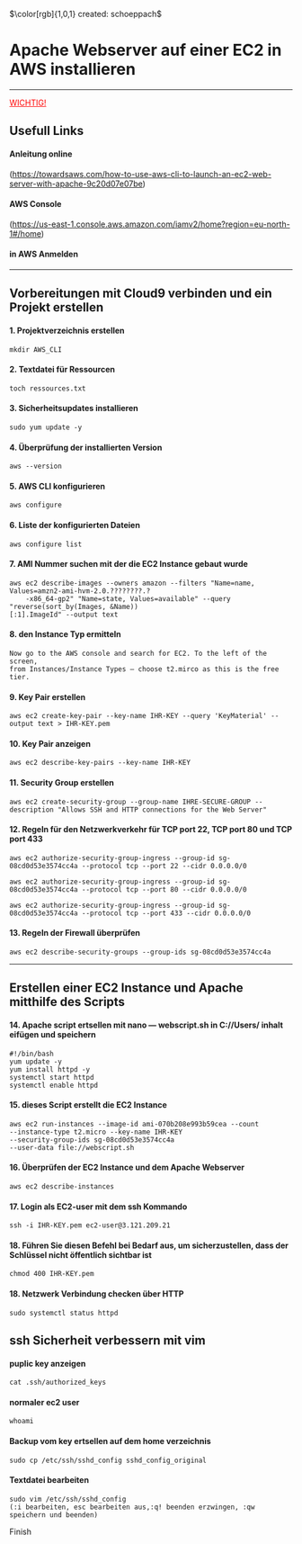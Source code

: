 $\color[rgb]{1,0,1} created: schoeppach$

# Apache Webserver auf einer EC2 in AWS installieren

--------------------------------------------------------------------------

<u style="color:red">WICHTIG!</u>

## Usefull Links

#### Anleitung online
	
(https://towardsaws.com/how-to-use-aws-cli-to-launch-an-ec2-web-server-with-apache-9c20d07e07be)

#### AWS Console
	
(https://us-east-1.console.aws.amazon.com/iamv2/home?region=eu-north-1#/home)

#### in AWS Anmelden 
-----------------------------------------------------------------

## Vorbereitungen mit Cloud9 verbinden und ein Projekt erstellen

#### 1. Projektverzeichnis erstellen
	
	mkdir AWS_CLI

#### 2. Textdatei für Ressourcen
	
	toch ressources.txt

#### 3. Sicherheitsupdates installieren
	
	sudo yum update -y

#### 4. Überprüfung der installierten Version
	
	aws --version

#### 5. AWS CLI konfigurieren
	
	aws configure

#### 6. Liste der konfigurierten Dateien	
  	
	aws configure list
	
#### 7. AMI Nummer suchen mit der die EC2 Instance gebaut wurde
	
	aws ec2 describe-images --owners amazon --filters "Name=name, Values=amzn2-ami-hvm-2.0.????????.?
    	-x86_64-gp2" "Name=state, Values=available" --query "reverse(sort_by(Images, &Name))
	[:1].ImageId" --output text
	
#### 8. den Instance Typ ermitteln
	
	Now go to the AWS console and search for EC2. To the left of the screen, 
  	from Instances/Instance Types — choose t2.mirco as this is the free tier.
		
#### 9. Key Pair erstellen
	
	aws ec2 create-key-pair --key-name IHR-KEY --query 'KeyMaterial' --output text > IHR-KEY.pem

#### 10. Key Pair anzeigen
	
	aws ec2 describe-key-pairs --key-name IHR-KEY

#### 11. Security Group erstellen
  	
	aws ec2 create-security-group --group-name IHRE-SECURE-GROUP --description "Allows SSH and HTTP connections for the Web Server"

#### 12. Regeln für den Netzwerkverkehr für TCP port 22, TCP port 80 und TCP port 433
	
	aws ec2 authorize-security-group-ingress --group-id sg-08cd0d53e3574cc4a --protocol tcp --port 22 --cidr 0.0.0.0/0

	aws ec2 authorize-security-group-ingress --group-id sg-08cd0d53e3574cc4a --protocol tcp --port 80 --cidr 0.0.0.0/0
	
	aws ec2 authorize-security-group-ingress --group-id sg-08cd0d53e3574cc4a --protocol tcp --port 433 --cidr 0.0.0.0/0

#### 13. Regeln der Firewall überprüfen
	
	aws ec2 describe-security-groups --group-ids sg-08cd0d53e3574cc4a

----------------------------------------------------------------------

##  Erstellen einer EC2 Instance und Apache mitthilfe des Scripts

#### 14. Apache script ertsellen mit nano — webscript.sh in C://Users/ <your user name> inhalt eifügen und speichern
    
	#!/bin/bash
	yum update -y
	yum install httpd -y
	systemctl start httpd
	systemctl enable httpd

#### 15. dieses Script erstellt die EC2 Instance
	
	aws ec2 run-instances --image-id ami-070b208e993b59cea --count 
	--instance-type t2.micro --key-name IHR-KEY 
	--security-group-ids sg-08cd0d53e3574cc4a 
	--user-data file://webscript.sh
	
#### 16. Überprüfen der EC2 Instance und dem Apache Webserver
	
	aws ec2 describe-instances

#### 17. Login als EC2-user mit dem ssh Kommando
	
	ssh -i IHR-KEY.pem ec2-user@3.121.209.21
	
#### 18. Führen Sie diesen Befehl bei Bedarf aus, um sicherzustellen, dass der Schlüssel nicht öffentlich sichtbar ist
	
	chmod 400 IHR-KEY.pem
	
#### 18. Netzwerk Verbindung checken über HTTP
	
	sudo systemctl status httpd
	
## ssh Sicherheit verbessern mit vim
	
#### puplic key anzeigen
	cat .ssh/authorized_keys

#### normaler ec2 user	
	whoami
	
#### Backup vom key ertsellen auf dem home verzeichnis
	sudo cp /etc/ssh/sshd_config sshd_config_original

#### Textdatei bearbeiten	
	sudo vim /etc/ssh/sshd_config
	(:i bearbeiten, esc bearbeiten aus,:q! beenden erzwingen, :qw speichern und beenden)
	
Finish
